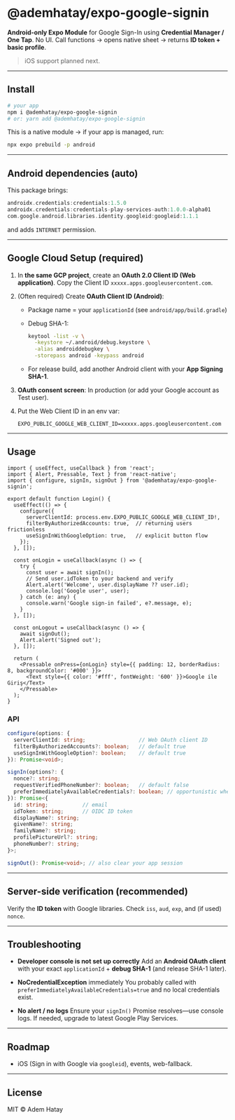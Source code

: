 # @ademhatay/expo-google-signin

**Android-only Expo Module** for Google Sign-In using **Credential Manager / One Tap**.
No UI. Call functions → opens native sheet → returns **ID token + basic profile**.

> iOS support planned next.

---

## Install

```bash
# your app
npm i @ademhatay/expo-google-signin
# or: yarn add @ademhatay/expo-google-signin
```

This is a native module → if your app is managed, run:

```bash
npx expo prebuild -p android
```

---

## Android dependencies (auto)

This package brings:

```gradle
androidx.credentials:credentials:1.5.0
androidx.credentials:credentials-play-services-auth:1.0.0-alpha01
com.google.android.libraries.identity.googleid:googleid:1.1.1
```

and adds `INTERNET` permission.

---

## Google Cloud Setup (required)

1. In **the same GCP project**, create an **OAuth 2.0 Client ID (Web application)**.
   Copy the Client ID `xxxxx.apps.googleusercontent.com`.
2. (Often required) Create **OAuth Client ID (Android)**:

   * Package name = your `applicationId` (see `android/app/build.gradle`)
   * Debug SHA-1:

     ```bash
     keytool -list -v \
       -keystore ~/.android/debug.keystore \
       -alias androiddebugkey \
       -storepass android -keypass android
     ```
   * For release build, add another Android client with your **App Signing SHA-1**.
3. **OAuth consent screen**: In production (or add your Google account as Test user).
4. Put the Web Client ID in an env var:

   ```env
   EXPO_PUBLIC_GOOGLE_WEB_CLIENT_ID=xxxxx.apps.googleusercontent.com
   ```

---

## Usage

```tsx
import { useEffect, useCallback } from 'react';
import { Alert, Pressable, Text } from 'react-native';
import { configure, signIn, signOut } from '@ademhatay/expo-google-signin';

export default function Login() {
  useEffect(() => {
    configure({
      serverClientId: process.env.EXPO_PUBLIC_GOOGLE_WEB_CLIENT_ID!,
      filterByAuthorizedAccounts: true,  // returning users frictionless
      useSignInWithGoogleOption: true,   // explicit button flow
    });
  }, []);

  const onLogin = useCallback(async () => {
    try {
      const user = await signIn();
      // Send user.idToken to your backend and verify
      Alert.alert('Welcome', user.displayName ?? user.id);
      console.log('Google user', user);
    } catch (e: any) {
      console.warn('Google sign-in failed', e?.message, e);
    }
  }, []);

  const onLogout = useCallback(async () => {
    await signOut();
    Alert.alert('Signed out');
  }, []);

  return (
    <Pressable onPress={onLogin} style={{ padding: 12, borderRadius: 8, backgroundColor: '#000' }}>
      <Text style={{ color: '#fff', fontWeight: '600' }}>Google ile Giriş</Text>
    </Pressable>
  );
}
```

### API

```ts
configure(options: {
  serverClientId: string;                 // Web OAuth client ID
  filterByAuthorizedAccounts?: boolean;   // default true
  useSignInWithGoogleOption?: boolean;    // default true
}): Promise<void>;

signIn(options?: {
  nonce?: string;
  requestVerifiedPhoneNumber?: boolean;   // default false
  preferImmediatelyAvailableCredentials?: boolean; // opportunistic when true
}): Promise<{
  id: string;           // email
  idToken: string;      // OIDC ID token
  displayName?: string;
  givenName?: string;
  familyName?: string;
  profilePictureUrl?: string;
  phoneNumber?: string;
}>;

signOut(): Promise<void>; // also clear your app session
```

---

## Server-side verification (recommended)

Verify the **ID token** with Google libraries. Check `iss`, `aud`, `exp`, and (if used) `nonce`.

---

## Troubleshooting

* **Developer console is not set up correctly**
  Add an **Android OAuth client** with your exact `applicationId` + **debug SHA-1** (and release SHA-1 later).

* **NoCredentialException** immediately
  You probably called with `preferImmediatelyAvailableCredentials=true` and no local credentials exist.

* **No alert / no logs**
  Ensure your `signIn()` Promise resolves—use console logs. If needed, upgrade to latest Google Play Services.

---

## Roadmap

* iOS (Sign in with Google via `googleid`), events, web-fallback.

---

## License

MIT © Adem Hatay
